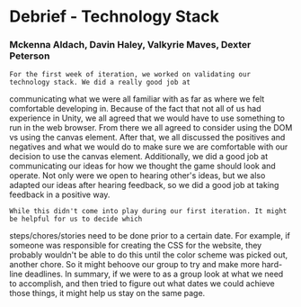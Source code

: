 # Debrief - Technology Stack
### Mckenna Aldach, Davin Haley, Valkyrie Maves, Dexter Peterson

	For the first week of iteration, we worked on validating our technology stack. We did a really good job at 
communicating what we were all familiar with as far as where we felt comfortable developing in. Because of 
the fact that not all of us had experience in Unity, we all agreed that we would have to use something 
to run in the web browser. From there we all agreed to consider using the DOM vs using the canvas element.
After that, we all discussed the positives and negatives and what we would do to make sure we are comfortable
with our decision to use the canvas element. Additionally, we did a good job at communicating our ideas for 
how we thought the game should look and operate. Not only were we open to hearing other's ideas, but we also
adapted our ideas after hearing feedback, so we did a good job at taking feedback in a positive way. 

	While this didn't come into play during our first iteration. It might be helpful for us to decide which 
steps/chores/stories need to be done prior to a certain date. For example, if someone was responsible for creating the CSS for the website, they probably wouldn't be able to do this until the color scheme was picked out, another chore. So it might behoove our group to try and make more hard-line deadlines. In summary, if we were to as a group look at what we need to accomplish, and then tried to figure out what dates we could achieve those things, it might help us stay on the same page. 